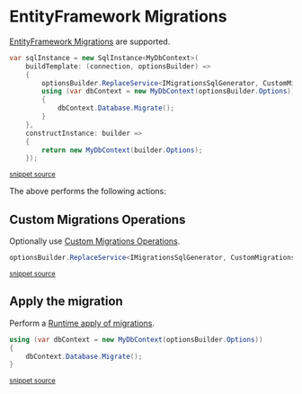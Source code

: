 <!--
GENERATED FILE - DO NOT EDIT
This file was generated by [MarkdownSnippets](https://github.com/SimonCropp/MarkdownSnippets).
Source File: /pages/mdsource/efmigrations.source.md
To change this file edit the source file and then run MarkdownSnippets.
-->
# EntityFramework Migrations

[EntityFramework Migrations](https://docs.microsoft.com/en-us/ef/core/managing-schemas/migrations/) are supported.

<!-- snippet: Migrations -->
```cs
var sqlInstance = new SqlInstance<MyDbContext>(
    buildTemplate: (connection, optionsBuilder) =>
    {
        optionsBuilder.ReplaceService<IMigrationsSqlGenerator, CustomMigrationsSqlGenerator>();
        using (var dbContext = new MyDbContext(optionsBuilder.Options))
        {
            dbContext.Database.Migrate();
        }
    },
    constructInstance: builder =>
    {
        return new MyDbContext(builder.Options);
    });
```
<sup>[snippet source](/src/EfLocalDb.Tests/Snippets/Migrations.cs#L13-L33)</sup>
<!-- endsnippet -->

The above performs the following actions:


## Custom Migrations Operations

Optionally use [Custom Migrations Operations](https://docs.microsoft.com/en-us/ef/core/managing-schemas/migrations/operations).

<!-- snippet: IMigrationsSqlGenerator -->
```cs
optionsBuilder.ReplaceService<IMigrationsSqlGenerator, CustomMigrationsSqlGenerator>();
```
<sup>[snippet source](/src/EfLocalDb.Tests/Snippets/Migrations.cs#L18-L20)</sup>
<!-- endsnippet -->


## Apply the migration

Perform a [Runtime apply of migrations](https://docs.microsoft.com/en-us/ef/core/managing-schemas/migrations/#apply-migrations-at-runtime).

<!-- snippet: Migrate -->
```cs
using (var dbContext = new MyDbContext(optionsBuilder.Options))
{
    dbContext.Database.Migrate();
}
```
<sup>[snippet source](/src/EfLocalDb.Tests/Snippets/Migrations.cs#L21-L26)</sup>
<!-- endsnippet -->
